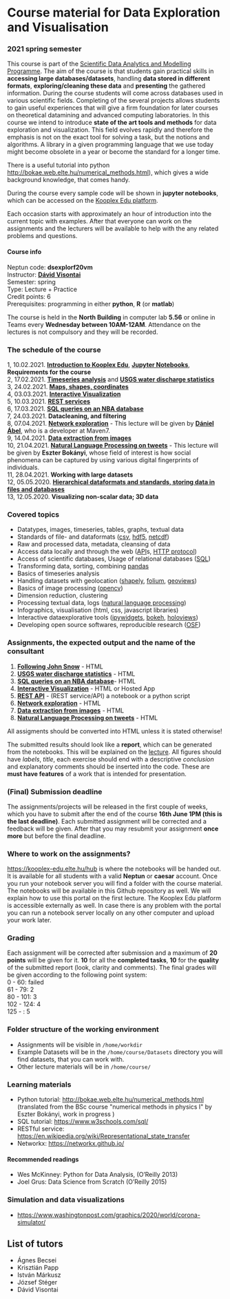 # Course material for Data Exploration and Visualisation 
### 2021 spring semester

This course is part of the [Scientific Data Analytics and Modelling Programme](https://datascience.elte.hu/en/Default.aspx#top).
The aim of the course is that students gain practical skills in **accessing large databases/datasets**, handling **data stored in different formats**, **exploring/cleaning these data** and **presenting** the gathered information. During the course students will come across databases used in various scientific fields. Completing of the several projects allows students to gain useful experiences that will give a firm foundation for later courses on theoretical datamining and advanced computing laboratories.
In this course we intend to introduce **state of the art tools and methods** for data exploration and visualization. This field evolves rapidly and therefore the emphasis is not on the exact tool for solving a task, but the notions and algorithms. A library in a given programming language that we use today might become obsolete in a year or become the standard for a longer time.

There is a useful tutorial into python http://bokae.web.elte.hu/numerical_methods.html), which gives a wide background knowledge, that comes handy.

During the course every sample code will be shown in **jupyter notebooks**, which can be accessed on the [Kooplex Edu platform](https://kooplex-edu.elte.hu).

Each occasion starts with approximately an hour of introduction into the current topic with examples. After that everyone can work on the assignments and the lecturers will be available to help with the any related problems and questions. 
  
#### Course info
Neptun code: 	**dsexplorf20vm** <br>
Instructor: 	**[Dávid Visontai](http://benedek.web.elte.hu/)**<br>
Semester: 	spring <br>
Type: 	Lecture + Practice <br>
Credit points: 	6 <br>
Prerequisites: 	programming in either **python**, **R** (or **matlab**) <br>

The course is held in the **North Building** in computer lab **5.56** or online in Teams every **Wednesday between 10AM-12AM**.
Attendance on the lectures is not compulsory and they will be recorded.


### The schedule of the course 
1,  10.02.2021. **[Introduction to Kooplex Edu](https://kooplex-edu.elte.hu/hub)**, **[Jupyter Notebooks](https://jupyter.org/)**, **Requirements for the course**<br>
2,  17.02.2021. **[Timeseries analysis](Lectures/L-02-Timeseries/02-Timeseries.pdf)** and **[USGS water discharge statistics](Assignments/A-02-Timeseries/)**<br>
3,  24.02.2021. **[Maps, shapes, coordinates](Lectures/L-05-Shapes-Maps-Coordinates)** <br>
4,  03.03.2021. **[Interactive Visualization](Interactive_Visualization)** <br>
5,  10.03.2021. **[REST services](REST-services)**  <br>
6,  17.03.2021. **[SQL queries on an NBA database](Assignments/Basketball_League)** <br>
7,  24.03.2021. **Datacleaning, and filtering**<br>
8,  07.04.2021. **[Network exploration](Assignments/Networks)** - This lecture will be given by [**Dániel Ábel**](http://maven7.com/hu/daniel-abel/), who is a developer at Maven7. <br>
9,  14.04.2021. **[Data extraction from images](Assignments/Image_exploration)** <br>
10, 21.04.2021. **[Natural Language Processing on tweets](Assignments/NLP_tweets)** - This lecture will be given by **Eszter Bokányi**, whose field of interest is how social phenomena can be captured by using various digital fingerprints of individuals. <br>
11, 28.04.2021. **Working with large datasets** <br>
12, 05.05.2020. **[Hierarchical dataformats and standards, storing data in files and databases](Dataformats)** <br>
13, 12.05.2020. **Visualizing non-scalar data; 3D data**

### Covered topics

 * Datatypes, images, timeseries, tables, graphs, textual data
 * Standards of file- and dataformats ([csv](https://www.computerhope.com/issues/ch001356.htm), [hdf5](https://en.wikipedia.org/wiki/Hierarchical_Data_Format), [netcdf](https://en.wikipedia.org/wiki/NetCDF))
 * Raw and processed data, metadata, cleansing of data
 * Access data locally and through the web ([API](https://restfulapi.net/)s, [HTTP protocol](https://en.wikipedia.org/wiki/Hypertext_Transfer_Protocol))
 * Access of scientific databases, Usage of relational databases ([SQL](https://www.w3schools.com/sql/))
 * Transforming data, sorting, combining [pandas](https://pandas.pydata.org/)
 * Basics of timeseries analysis
 * Handling datasets with geolocation ([shapely](https://shapely.readthedocs.io/en/stable/manual.html), [folium](https://python-visualization.github.io/folium/), [geoviews](https://geoviews.org/))
 * Basics of image processing ([opencv](https://opencv.org/))
 * Dimension reduction, clustering
 * Processing textual data, logs ([natural language processing](https://www.nltk.org/))
 * Infographics, visualisation (html, css, javascript libraries)
 * Interactive dataexplorative tools ([ipywidgets](https://ipywidgets.readthedocs.io/), [bokeh](https://bokeh.org/), [holoviews](http://holoviews.org/))
 * Developing open source softwares, reproducible research ([OSF](https://osf.io/))

### Assignments, the expected output and the name of the consultant

1. **[Following John Snow](Assignments/A-01-Shapes-Maps-Coordinates)** - HTML 
2. **[USGS water discharge statistics](Assignments/A-02-Timeseries)** - HTML 
3. **[SQL queries on an NBA database](Assignments/Basketball_League)**- HTML 
4. **[Interactive Visualization](Assignments/Interactive_Visualization)** - HTML or Hosted App 
5. **[REST API](Assignments/REST_API)** - (REST service/API) a notebook or a python script
6. **[Network exploration](Assignments/Networks)** - HTML 
7. **[Data extraction from images](Assignments/Image_exploration)** - HTML 
8. **[Natural Language Processing on tweets](Assignments/NLP_tweets)** - HTML 

All assigments should be converted into HTML unless it is stated otherwise!

The submitted results should look like a **report**, which can be generated from the notebooks. This will be explained on the [lecture](1-createreport). All figures should have *labels*, *title*, each exercise should end with a descriptive *conclusion* and explanatory comments should be inserted into the code. These are **must have features** of a work that is intended for presentation.

<span id="deadline"></span>
### (Final) Submission deadline
The assignments/projects will be released in the first couple of weeks, which you have to submit after the end of the course **16th June 1PM (this is the last deadline)**. Each submitted assignment will be corrected and a feedback will be given. After that you may resubmit your assignment **once more** but before the final deadline.


### Where to work on the assignments?
https://kooplex-edu.elte.hu/hub is where the notebooks will be handed out. It is available for all students with a valid **Neptun** or **caesar** account. Once you run your notebook server you will find a folder with the course material. The notebooks will be available in this Github repository as well.
We will explain how to use this portal on the first lecture.
The Kooplex Edu platform is accessible externally as well. In case there is any problem with the portal you can run a notebook server locally on any other computer and upload your work later.

### Grading

Each assignment will be corrected after submission and a maximum of **20 points** will be given for it. **10** for all the **completed tasks**, **10** for the **quality** of the submitted report (look, clarity and comments). 
The final grades will be given according to the following point system:<br>
0 - 60: failed<br>
61 - 79: 2<br>
80 - 101: 3<br>
102 - 124: 4<br>
125 - : 5<br>

### Folder structure of the working environment

* Assignments will be visible in `/home/workdir`
* Example Datasets will be in the `/home/course/Datasets` directory you will find datasets, that you can work with.
* Other lecture materials will be in `/home/course/`

### Learning materials
* Python tutorial: http://bokae.web.elte.hu/numerical_methods.html (translated from the BSc course "numerical methods in physics I" by Eszter Bokányi, work in progress )
* SQL tutorial: https://www.w3schools.com/sql/ 
* RESTful service: https://en.wikipedia.org/wiki/Representational_state_transfer
* Networkx: https://networkx.github.io/

#### Recommended readings

* Wes McKinney: Python for Data Analysis, (O’Reilly 2013)
* Joel Grus: Data Science from Scratch (O’Reilly 2015)

### Simulation and data visualizations
* https://www.washingtonpost.com/graphics/2020/world/corona-simulator/

## List of tutors
* Ágnes Becsei
* Krisztián Papp
* István Márkusz
* József Stéger
* Dávid Visontai

